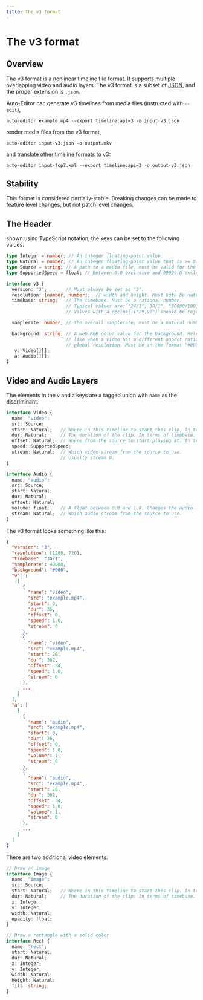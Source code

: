 ```yaml
---
title: The v3 format
---
```


# The v3 format

## Overview
The v3 format is a nonlinear timeline file format. It supports multiple overlapping video and audio layers. The v3 format is a subset of [JSON](https://www.json.org/), and the proper extension is `.json`.

Auto-Editor can generate v3 timelines from media files (instructed with `--edit`),
```
auto-editor example.mp4 --export timeline:api=3 -o input-v3.json
```

render media files from the v3 format,
```
auto-editor input-v3.json -o output.mkv
```

and translate other timeline formats to v3:
```
auto-editor input-fcp7.xml --export timeline:api=3 -o output-v3.json
```

## Stability
This format is considered partially-stable. Breaking changes can be made to feature level changes, but not patch level changes.

## The Header
shown using TypeScript notation, the keys can be set to the following values.
```ts
type Integer = number; // An integer floating-point value.
type Natural = number; // An integer floating-point value that is >= 0.
type Source = string; // A path to a media file, must be valid for the given platform.
type SupportedSpeed = float; // Between 0.0 exclusive and 99999.0 exclusive.

interface v3 {
  version: "3";       // Must always be set as "3".
  resolution: [number, number];  // width and height. Must both be natural numbers.
  timebase: string;   // The timebase. Must be a rational number.
                      // Typical values are: "24/1", 30/1", "30000/1001"
                      // Values with a decimal ("29.97") should be rejected.

  samplerate: number; // The overall samplerate, must be a natural number.

  background: string; // A web RGB color value for the background. Relevant in cases
                      // like when a video has a different aspect ratio than the..
                      // global resolution. Must be in the format "#000" or "#000000".
   v: Video[][];
   a: Audio[][];
}
```

## Video and Audio Layers
The elements in the `v` and `a` keys are a tagged union with `name` as the discriminant.

```ts
interface Video {
  name: "video";
  src: Source;
  start: Natural;   // Where in this timeline to start this clip. In terms of timebase.
  dur: Natural;     // The duration of the clip. In terms of timebase.
  offset: Natural;  // Where from the source to start playing at. In terms of timebase.
  speed: SupportedSpeed;
  stream: Natural;  // Which video stream from the source to use.
                    // Usually stream 0.
}

interface Audio {
  name: "audio";
  src: Source;
  start: Natural;
  dur: Natural;
  offset: Natural;
  volume: float;    // A float between 0.0 and 1.0. Changes the audio loudness.
  stream: Natural;  // Which audio stream from the source to use.
}
```

The v3 format looks something like this:
```json
{
  "version": "3",
  "resolution": [1280, 720],
  "timebase": "30/1",
  "samplerate": 48000,
  "background": "#000",
  "v": [
    [
      {
        "name": "video",
        "src": "example.mp4",
        "start": 0,
        "dur": 26,
        "offset": 0,
        "speed": 1.0,
        "stream": 0
      },
      {
        "name": "video",
        "src": "example.mp4",
        "start": 26,
        "dur": 362,
        "offset": 34,
        "speed": 1.0,
        "stream": 0
      },
      ...
    ]
  ],
  "a": [
    [
      {
        "name": "audio",
        "src": "example.mp4",
        "start": 0,
        "dur": 26,
        "offset": 0,
        "speed": 1.0,
        "volume": 1,
        "stream": 0
      },
      {
        "name": "audio",
        "src": "example.mp4",
        "start": 26,
        "dur": 362,
        "offset": 34,
        "speed": 1.0,
        "volume": 1,
        "stream": 0
      },
      ...
    ]
  ]
}
```

There are two additional video elements:

```ts
// Draw an image
interface Image {
  name: "image";
  src: Source;
  start: Natural;   // Where in this timeline to start this clip. In terms of timebase.
  dur: Natural;     // The duration of the clip. In terms of timebase.
  x: Integer;
  y: Integer;
  width: Natural;
  opacity: float;
}

// Draw a rectangle with a solid color
interface Rect {
  name: "rect";
  start: Natural;
  dur: Natural;
  x: Integer;
  y: Integer;
  width: Natural;
  height: Natural;
  fill: string;
}
```
